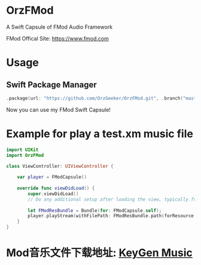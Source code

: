 # OrzFMod

A Swift Capsule of FMod Audio Framework

FMod Offical Site: <https://www.fmod.com>

# Usage

## Swift Package Manager

```swift
.package(url: "https://github.com/OrzGeeker/OrzFMod.git", .branch("master"))
```

Now you can use my FMod Swift Capsule!


# Example for play a test.xm music file

```swift
import UIKit
import OrzFMod

class ViewController: UIViewController {
  
    var player = FModCapsule()
    
    override func viewDidLoad() {
        super.viewDidLoad()
        // Do any additional setup after loading the view, typically from a nib.
        
        let FModResBundle = Bundle(for: FModCapsule.self);
        player.playStream(withFilePath: FModResBundle.path(forResource: "test", ofType: "xm"))
    }
}
```

# Mod音乐文件下载地址: [KeyGen Music](http://keygenmusic.net/)
